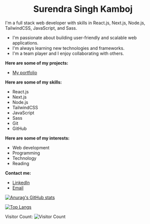 <center>
  
# Surendra Singh Kamboj
</center>
I'm a full stack web developer with skills in React.js, Next.js, Node.js, TailwindCSS, JavaScript, and Sass.

* I'm passionate about building user-friendly and scalable web applications.
* I'm always learning new technologies and frameworks.
* I'm a team player and I enjoy collaborating with others.

**Here are some of my projects:**

* [My portfolio](https://surendra.cloud/)

  
**Here are some of my skills:**

* React.js
* Next.js
* Node.js
* TailwindCSS
* JavaScript
* Sass
* Git
* GitHub

**Here are some of my interests:**

* Web development
* Programming
* Technology
* Reading

**Contact me:**

* [LinkedIn](https://www.linkedin.com/in/surendrasinghkamboj/)
* [Email](mailto:surendra.singh.kamboj@hotmail.com)


[![Anurag's GitHub stats](https://github-readme-stats.vercel.app/api?username=surendraSinghKamboj)](https://github.com/surendraSinghKamboj/github-readme-stats)


[![Top Langs](https://github-readme-stats.vercel.app/api/top-langs/?username=surendraSinghKamboj&layout=donut-vertical)](https://github.com/surendraSinghKamboj/github-readme-stats)


Visitor Count: ![Visitor Count](https://profile-counter.glitch.me/surendraSinghKamboj/count.svg)
